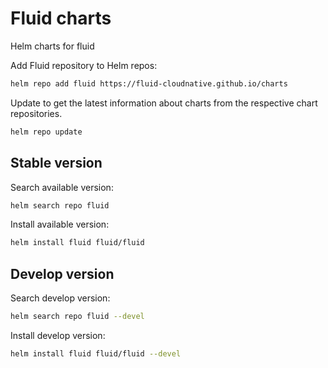 # Fluid charts

Helm charts for fluid

Add Fluid repository to Helm repos:

```bash
helm repo add fluid https://fluid-cloudnative.github.io/charts
```

Update to get the latest information about charts from the respective chart repositories.

```bash
helm repo update
```

## Stable version

Search available version:

```bash
helm search repo fluid
```

Install available version:

```bash
helm install fluid fluid/fluid
```

## Develop version

Search develop version:

```bash
helm search repo fluid --devel
```

Install develop version:

```bash
helm install fluid fluid/fluid --devel
```
